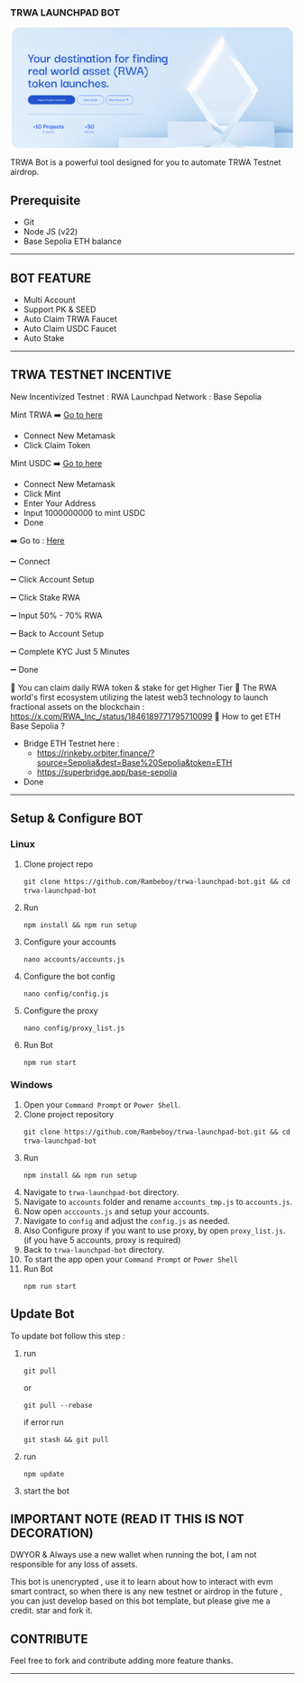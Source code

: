 ### TRWA LAUNCHPAD BOT

![TRWA](assets/img1.png)

TRWA Bot is a powerful tool designed for you to automate TRWA Testnet airdrop.

## Prerequisite

- Git
- Node JS (v22)
- Base Sepolia ETH balance

---

## BOT FEATURE
- Multi Account 
- Support PK & SEED
- Auto Claim TRWA Faucet
- Auto Claim USDC Faucet
- Auto Stake


---

## TRWA TESTNET INCENTIVE

New Incentivized Testnet : RWA Launchpad
Network : Base Sepolia

Mint TRWA 
➡️ [Go to here](https://sepolia.basescan.org/address/0x219BA210Ef31613390df886763099D0eD35aa6B8#writeContract)
- Connect New Metamask 
- Click Claim Token


Mint USDC 
➡️ [Go to here](https://base-sepolia.blockscout.com/address/0x6Ac3aB54Dc5019A2e57eCcb214337FF5bbD52897?tab=write_contract)
- Connect New Metamask 
- Click Mint
- Enter Your Address 
- Input 1000000000 to mint USDC 
- Done


➡️ Go to : [Here](https://launch.rwa.inc/)

➖ Connect

➖ Click Account Setup

➖ Click Stake RWA

➖ Input 50% - 70% RWA

➖ Back to Account Setup

➖ Complete KYC Just 5 Minutes

➖ Done

📌 You can claim daily RWA token & stake for get Higher Tier
📌 The RWA world's first ecosystem utilizing the latest web3 technology to launch fractional assets on the blockchain : https://x.com/RWA_Inc_/status/1846189771795710099
📌 How to get ETH Base Sepolia ?
- Bridge ETH Testnet here : 
  - https://rinkeby.orbiter.finance/?source=Sepolia&dest=Base%20Sepolia&token=ETH
  - https://superbridge.app/base-sepolia
- Done


---

## Setup & Configure BOT

### Linux
1. Clone project repo
   ```
   git clone https://github.com/Rambeboy/trwa-launchpad-bot.git && cd trwa-launchpad-bot
   ```
2. Run
   ```
   npm install && npm run setup
   ```
3. Configure your accounts
   ```
   nano accounts/accounts.js
   ```
4. Configure the bot config
   ```
   nano config/config.js
   ```
5. Configure the proxy
   ```
   nano config/proxy_list.js
   ```
6. Run Bot
   ```
   npm run start
   ```
   
### Windows

1. Open your `Command Prompt` or `Power Shell`.
2. Clone project repository
   ```
   git clone https://github.com/Rambeboy/trwa-launchpad-bot.git && cd trwa-launchpad-bot
   ```
3. Run 
   ```
   npm install && npm run setup
   ```
5. Navigate to `trwa-launchpad-bot` directory. 
6. Navigate to `accounts` folder and rename `accounts_tmp.js` to `accounts.js`.
7. Now open `acccounts.js` and setup your accounts.
8. Navigate to `config` and adjust the `config.js` as needed.
9. Also Configure proxy if you want to use proxy, by open `proxy_list.js`. (if you have 5 accounts, proxy is required)
10. Back to `trwa-launchpad-bot` directory.
11. To start the app open your `Command Prompt` or `Power Shell`
12. Run Bot
    ```
    npm run start
    ```

## Update Bot

To update bot follow this step :
1. run
   ```
   git pull
   ```
   or
   ```
   git pull --rebase
   ```
   if error run
   ```
   git stash && git pull
   ```
2. run
   ```
   npm update
   ```
2. start the bot


## IMPORTANT NOTE (READ IT THIS IS NOT DECORATION)
DWYOR & Always use a new wallet when running the bot, I am not responsible for any loss of assets.

This bot is unencrypted , use it to learn about how to interact with evm smart contract, so when there is any new testnet or airdrop in the future , you can just develop based on this bot template, but please give me a credit. star and fork it.

## CONTRIBUTE

Feel free to fork and contribute adding more feature thanks.

---
